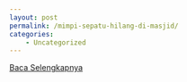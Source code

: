 ```yaml
---
layout: post
permalink: /mimpi-sepatu-hilang-di-masjid/
categories:
    - Uncategorized
---
```


[Baca Selengkapnya](/09)